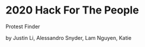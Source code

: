 2020 Hack For The People
===========================
Protest Finder

by Justin Li, Alessandro Snyder, Lam Nguyen, Katie